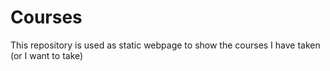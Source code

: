 # Courses

This repository is used as static webpage to show the courses I have taken (or I want to take)
